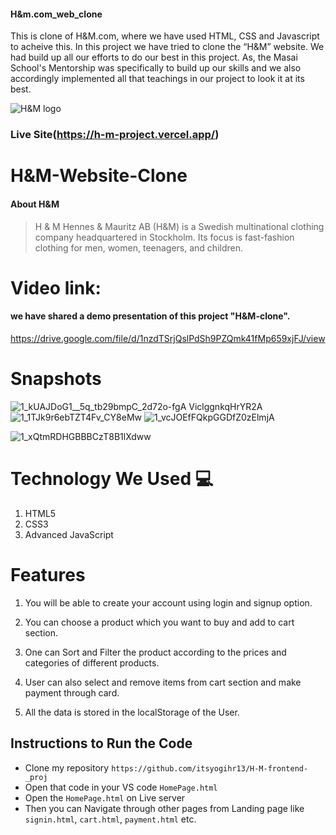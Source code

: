 
#### H&m.com_web_clone
This is clone of H&M.com, where we have used HTML, CSS and Javascript to acheive this.
In this project we have tried to clone the “H&M” website. We had build up all our efforts to do our best in this project. As, the Masai School's Mentorship  was specifically to build up our skills and we also accordingly implemented all that teachings in our project to look it at its best.

![H&M logo](https://user-images.githubusercontent.com/95956384/159513860-9dddc710-1107-4094-93b1-406325321175.png)

### Live Site(https://h-m-project.vercel.app/)

# H&M-Website-Clone
#### About H&M
> H & M Hennes & Mauritz AB (H&M) is a Swedish multinational clothing company headquartered in Stockholm. Its focus is fast-fashion clothing for men, women, teenagers, and children.
>  
# Video link:
 #### we have shared a demo presentation of this project "H&M-clone".
 
https://drive.google.com/file/d/1nzdTSrjQslPdSh9PZQmk41fMp659xjFJ/view
 
# Snapshots

![1_kUAJDoG![1__5q_tb29bmpC_2d72o-fgA](https://user-images.githubusercontent.com/95956384/159516350-bad1ac46-dea4-43fc-bfc6-4d4793991c75.png)
ViclggnkqHrYR2A](https://user-images.githubusercontent.com/95956384/159516336-b8947557-4795-4786-a98e-eb14ead9c88a.png)
![1_1TJk9r6ebTZT4Fv_CY8eMw](https://user-images.githubusercontent.com/95956384/159516434-c91549aa-33f4-4fa5-babe-9a9803762948.png)
![1_vcJOEfFQkpGGDfZ0zElmjA](https://user-images.githubusercontent.com/95956384/159516478-170e8d70-db1a-41e8-b9c0-48d24cf654a2.png)

![1_xQtmRDHGBBBCzT8B1lXdww](https://user-images.githubusercontent.com/95956384/159516543-0d8c81b3-aa89-465b-b9d7-8d2710ffbaaa.png)






# Technology We Used :computer: 
1. HTML5
2. CSS3
3. Advanced JavaScript

# Features
1. You will be able to create your account using login and signup option.

2. You can choose a product which you want to buy and add to cart section.

3. One can Sort and Filter the product according to the prices and categories of different products.

4. User can also select and remove items from cart section and make payment through card.

5. All the data is stored in the localStorage of the User. 

## Instructions to Run the Code 

- Clone my repository `https://github.com/itsyogihr13/H-M-frontend-_proj`
- Open that code in your VS code `HomePage.html`
- Open the `HomePage.html` on Live server
- Then you can Navigate through other pages from Landing page like `signin.html`, `cart.html`, `payment.html` etc.

